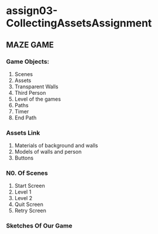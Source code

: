 # assign03-CollectingAssetsAssignment
## MAZE GAME

### Game Objects:
1. Scenes
2. Assets
3. Transparent Walls
4. Third Person 
5. Level of the games
6. Paths
7. Timer
8. End Path

### Assets Link
1. Materials of background and walls
2. Models of walls and person
3. Buttons

### N0. Of Scenes
1. Start Screen
2. Level 1
3. Level 2
4. Quit Screen
5. Retry Screen

### Sketches Of Our Game

